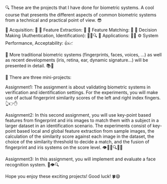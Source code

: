 🔍 These are the projects that I have done for biometric systems. A cool course that presents the different aspects of common biometric systems from a technical and practical point of view. 😎

🔐 Acquisition: 📸
🔎 Feature Extraction: 🔬
🔁 Feature Matching: 🔄
🤔 Decision Making (Authentication, Identification): 🕵️‍♀️🔍
💼 Applications: 🏢👥
⚙️ System Performance, Acceptability: 👍📈

🔬 More traditional biometric systems (fingerprints, faces, voices, ...) as well as recent developments (iris, retina, ear, dynamic signature...) will be presented in detail. 📚👀

📝 There are three mini-projects:

Assignment1: The assignment is about validating biometric systems in verification and identification settings. For the experiments, you will make use of actual fingerprint similarity scores of the left and right index fingers. 👆👉✋

Assignment2: In this second assignment, you will use key-point based features from fingerprint and iris images to match them with a subject in a larger dataset in an identification scenario. The experiments consist of key-point based local and global feature extraction from sample images, the calculation of the similarity score against each image in the dataset, the choice of the similarity threshold to decide a match, and the fusion of fingerprint and iris systems on the score level. 👁️🔑🔢🔍🎯🔐

Assignment3: In this assignment, you will implement and evaluate a face recognition system. 👤👁️🔍

Hope you enjoy these exciting projects! Good luck! 🍀😄

